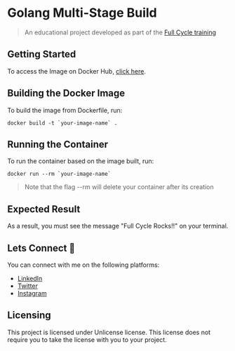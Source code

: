 # Golang Multi-Stage Build
> An educational project developed as part of the [Full Cycle training](https://imersao.fullcycle.com.br/page/lancamento/)

## Getting Started
To access the Image on Docker Hub, [click here](https://hub.docker.com/repository/docker/jmtosto/fullcycle).

## Building the Docker Image
To build the image from Dockerfile, run:
```
docker build -t `your-image-name` .
```

## Running the Container
To run the container based on the image built, run:
```
docker run --rm `your-image-name`
```
> Note that the flag --rm will delete your container after its creation

## Expected Result
As a result, you must see the message "Full Cycle Rocks!!" on your terminal.

## Lets Connect 👋
You can connect with me on the following platforms:
- [LinkedIn](https://www.linkedin.com/in/joaotosto)
- [Twitter](https://twitter.com/JM_Tosto)
- [Instagram](https://www.instagram.com/jm.tosto)


## Licensing
This project is licensed under Unlicense license. This license does not require you to take the license with you to your project.